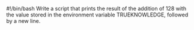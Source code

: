 #!/bin/bash
Write a script that prints the result of the addition of 128 with the value stored in the environment variable TRUEKNOWLEDGE, followed by a new line.
